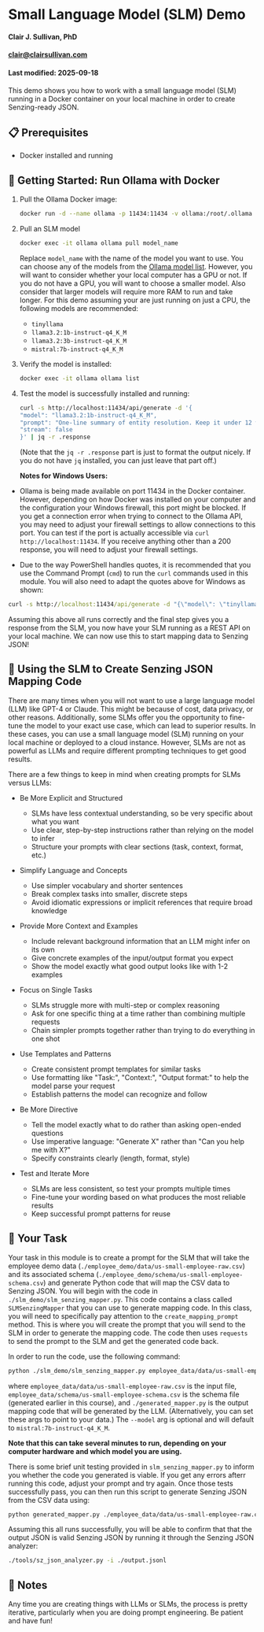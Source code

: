 # Small Language Model (SLM) Demo
#### Clair J. Sullivan, PhD
#### clair@clairsullivan.com
#### Last modified: 2025-09-18

This demo shows you how to work with a small language model (SLM) running in a Docker container on your local machine in order to create Senzing-ready JSON.

## 📋 Prerequisites

- Docker installed and running

## 🚀 Getting Started: Run Ollama with Docker

1. Pull the Ollama Docker image:
   ```bash
   docker run -d --name ollama -p 11434:11434 -v ollama:/root/.ollama ollama/ollama:latest
   ```

2. Pull an SLM model
    ```bash
    docker exec -it ollama ollama pull model_name
    ```
    Replace `model_name` with the name of the model you want to use.  You can choose any of the models from the [Ollama model list](https://ollama.com/models).  However, you will want to consider whether your local computer has a GPU or not.  If you do not have a GPU, you will want to choose a smaller model.  Also consider that larger models will require more RAM to run and take longer.  For this demo assuming your are just running on just a CPU, the following models are recommended:

    - `tinyllama`
    - `llama3.2:1b-instruct-q4_K_M`
    - `llama3.2:3b-instruct-q4_K_M`
    - `mistral:7b-instruct-q4_K_M`

3. Verify the model is installed:
    ```bash
    docker exec -it ollama ollama list
    ```

4. Test the model is successfully installed and running:
    ```bash
    curl -s http://localhost:11434/api/generate -d '{
    "model": "llama3.2:1b-instruct-q4_K_M",
    "prompt": "One-line summary of entity resolution. Keep it under 12 words.",
    "stream": false
    }' | jq -r .response
    ```

    (Note that the `jq -r .response` part is just to format the output nicely.  If you do not have `jq` installed, you can just leave that part off.)

    **Notes for Windows Users:**

  - Ollama is being made available on port 11434 in the Docker container.  However, depending on how Docker was installed on your computer and the configuration your Windows firewall, this port might be blocked.  If you get a connection error when trying to connect to the Ollama API, you may need to adjust your firewall settings to allow connections to this port.  You can test if the port is actually accessible via `curl http://localhost:11434`.  If you receive anything other than a 200 response, you will need to adjust your firewall settings.
  
  - Due to the way PowerShell handles quotes, it is recommended that you use the Command Prompt (`cmd`) to run the `curl` commands used in this module.  You will also need
  to adapt the quotes above for Windows as shown:

  ```cmd
  curl -s http://localhost:11434/api/generate -d "{\"model\": \"tinyllama\", \"prompt\": \"One-line summary of entity resolution. Keep it under 12 words.\", \"stream\": false}"
  ```


Assuming this above all runs correctly and the final step gives you a response from the SLM, you now have your SLM running as a REST API on your local machine.  We can now use this to start mapping data to Senzing JSON!

## 🤖 Using the SLM to Create Senzing JSON Mapping Code

There are many times when you will not want to use a large language model (LLM) like GPT-4 or Claude.  This might be because of cost, data privacy, or other reasons.  Additionally, some SLMs offer you the opportunity to fine-tune the model to your exact use case, which can lead to superior results.  In these cases, you can use a small language model (SLM) running on your local machine or deployed to a cloud instance.  However, SLMs are not as powerful as LLMs and require different prompting techniques to get good results.

There are a few things to keep in mind when creating prompts for SLMs versus LLMs:

- Be More Explicit and Structured
  - SLMs have less contextual understanding, so be very specific about what you want
  - Use clear, step-by-step instructions rather than relying on the model to infer
  - Structure your prompts with clear sections (task, context, format, etc.)

- Simplify Language and Concepts
  - Use simpler vocabulary and shorter sentences
  - Break complex tasks into smaller, discrete steps
  - Avoid idiomatic expressions or implicit references that require broad knowledge

- Provide More Context and Examples
  - Include relevant background information that an LLM might infer on its own
  - Give concrete examples of the input/output format you expect
  - Show the model exactly what good output looks like with 1-2 examples

- Focus on Single Tasks
  - SLMs struggle more with multi-step or complex reasoning
  - Ask for one specific thing at a time rather than combining multiple requests
  - Chain simpler prompts together rather than trying to do everything in one shot

- Use Templates and Patterns
  - Create consistent prompt templates for similar tasks
  - Use formatting like "Task:", "Context:", "Output format:" to help the model parse your request
  - Establish patterns the model can recognize and follow

- Be More Directive
  - Tell the model exactly what to do rather than asking open-ended questions
  - Use imperative language: "Generate X" rather than "Can you help me with X?"
  - Specify constraints clearly (length, format, style)

- Test and Iterate More
  - SLMs are less consistent, so test your prompts multiple times
  - Fine-tune your wording based on what produces the most reliable results
  - Keep successful prompt patterns for reuse

## 🎯 Your Task

Your task in this module is to create a prompt for the SLM that will take the employee demo data (`./employee_demo/data/us-small-employee-raw.csv`) and its associated schema (`./employee_demo/schema/us-small-employee-schema.csv`) and generate Python code that will map the CSV data to Senzing JSON.  You will begin with the code in `./slm_demo/slm_senzing_mapper.py`.  This code contains a class called `SLMSenzingMapper` that you can use to generate mapping code.  In this class, you will need to specifically pay attention to the `create_mapping_prompt` method.  This is where you will create the prompt that you will send to the SLM in order to generate the mapping code.  The code then uses `requests` to send the prompt to the SLM and get the generated code back.  

In order to run the code, use the following command:

```bash
python ./slm_demo/slm_senzing_mapper.py employee_data/data/us-small-employee-raw.csv employee_data/schema/us-small-employee-schema.csv ./generated_mapper.py --model tinyllama
```

where `employee_data/data/us-small-employee-raw.csv` is the input file, `employee_data/schema/us-small-employee-schema.csv` is the schema file (generated earlier in this course), and `./generated_mapper.py` is the output mapping code that will be generated by the LLM.  (Alternatively, you can set these args to point to your data.) The `--model` arg is optional and will default to `mistral:7b-instruct-q4_K_M`.    

**Note that this can take several minutes to run, depending on your computer hardware and which model you are using.**

There is some brief unit testing provided in `slm_senzing_mapper.py` to inform you whether the code you generated is viable.  If you get any errors afterr running this code, adjust your prompt and try again.  Once those tests successfully pass, you can then run this script to generate Senzing JSON from the CSV data using:

```bash
python generated_mapper.py ./employee_data/data/us-small-employee-raw.csv ./output.jsonl
```

Assuming this all runs successfully, you will be able to confirm that that the output JSON is valid Senzing JSON by running it through the Senzing JSON analyzer:

```bash
./tools/sz_json_analyzer.py -i ./output.jsonl 
```

## 📝 Notes

Any time you are creating things with LLMs or SLMs, the process is pretty iterative, particularly when you are doing prompt engineering.  Be patient and have fun!  
